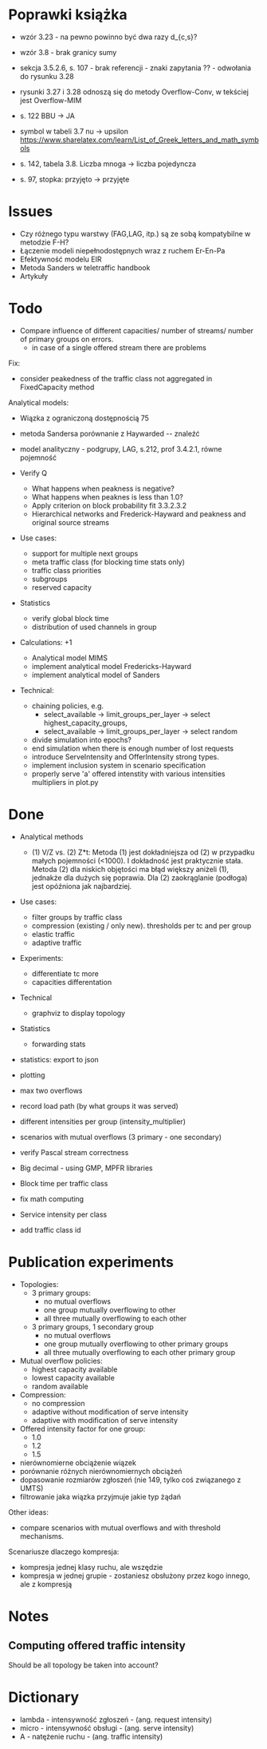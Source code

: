 
# Poprawki książka

- wzór 3.23 - na pewno powinno być dwa razy d_{c,s}?
- wzór 3.8 - brak granicy sumy
- sekcja 3.5.2.6, s. 107 - brak referencji - znaki zapytania ?? - odwołania do
  rysunku 3.28
- rysunki 3.27 i 3.28  odnoszą się do metody Overflow-Conv, w tekściej jest
  Overflow-MIM

- s. 122 BBU -> JA
- symbol w tabeli 3.7 nu -> upsilon https://www.sharelatex.com/learn/List_of_Greek_letters_and_math_symbols
- s. 142, tabela 3.8. Liczba mnoga -> liczba pojedyncza
- s. 97, stopka: przyjęto -> przyjęte

# Issues

 - Czy różnego typu warstwy (FAG,LAG, itp.) są ze sobą kompatybilne w metodzie
   F-H?
 - Łączenie modeli niepełnodostępnych wraz z ruchem Er-En-Pa
 - Efektywność modelu EIR
 - Metoda Sanders w teletraffic handbook
 - Artykuły


# Todo

- Compare influence of different capacities/ number of streams/ number of
  primary groups on errors.
  - in case of a single offered stream there are problems

Fix:
 - consider peakedness of the traffic class not aggregated  in FixedCapacity
   method



 Analytical models:
 - Wiązka z ograniczoną dostępnością 75
  - metoda Sandersa porównanie z Haywarded -- znaleźć
  - model analityczny - podgrupy, LAG, s.212, prof 3.4.2.1, równe pojemność


- Verify Q
  - What happens when peakness is negative?
  - What happens when peaknes is less than 1.0?
  - Apply criterion on block probability fit 3.3.2.3.2
  - Hierarchical networks and Frederick-Hayward and peakness and original
    source streams

- Use cases:
  - support for multiple next groups
  - meta traffic class (for blocking time stats only)
  - traffic class priorities
  - subgroups
  - reserved capacity

- Statistics
  - verify global block time
  - distribution of used channels in group

- Calculations: +1
  - Analytical model MIMS
  - implement analytical model Fredericks-Hayward
  - implement analytical model of Sanders

- Technical:
  - chaining policies, e.g.
    - select_available ->  limit_groups_per_layer -> select highest_capacity_groups,
    - select_available ->  limit_groups_per_layer -> select random
  - divide simulation into epochs?
  - end simulation when there is enough number of lost requests
  - introduce ServeIntensity and OfferIntensity strong types.
  - implement inclusion system in scenario specification
  - properly serve 'a' offered intenstity with various intensities multipliers
    in plot.py

# Done

- Analytical methods
  - (1) V/Z vs. (2) Z*t: Metoda (1) jest dokładniejsza od (2) w przypadku
    małych pojemności (<1000). I dokładność jest praktycznie stała. Metoda (2)
    dla niskich objętości ma błąd większy aniżeli (1), jednakże dla dużych się
    poprawia. Dla (2) zaokrąglanie (podłoga) jest opóźniona jak najbardziej.

- Use cases:
  - filter groups by traffic class
  - compression (existing / only new). thresholds per tc and per group
  - elastic traffic
  - adaptive traffic

- Experiments:
  - differentiate tc more
  - capacities differentation

- Technical
  - graphviz to display topology

- Statistics
  - forwarding stats

- statistics: export to json
- plotting
- max two overflows
- record load path (by what groups it was served)
- different intensities per group (intensity_multiplier)
- scenarios with mutual overflows (3 primary - one secondary)
- verify Pascal stream correctness
- Big decimal - using GMP, MPFR libraries
- Block time per traffic class
- fix math computing
- Service intensity per class
- add traffic class id

# Publication experiments

 - Topologies:
   - 3 primary groups:
     - no mutual overflows
     - one group mutually overflowing to other
     - all three mutually overflowing to each other
   - 3 primary groups, 1 secondary group
     - no mutual overflows
     - one group mutually overflowing to other primary groups
     - all three mutually overflowing to each other primary group
 - Mutual overflow policies:
   - highest capacity available
   - lowest capacity available
   - random available
 - Compression:
   - no compression
   - adaptive without modification of serve intensity
   - adaptive with modification of serve intensity
 - Offered intensity factor for one group:
   - 1.0
   - 1.2
   - 1.5
  - nierównomierne obciążenie wiązek
  - porównanie różnych nierównomiernych obciążeń
  - dopasowanie rozmiarów zgłoszeń (nie 149, tylko coś związanego z UMTS)
  - filtrowanie jaka wiązka przyjmuje jakie typ żądań

  Other ideas:
   - compare scenarios with mutual overflows and with threshold mechanisms.

  Scenariusze dlaczego kompresja:
   - kompresja jednej klasy ruchu, ale wszędzie
   - kompresja w jednej grupie  - zostaniesz obsłużony przez kogo innego, ale z
     kompresją


# Notes

## Computing offered traffic intensity

Should be all topology be taken into account?


# Dictionary

- lambda - intensywność zgłoszeń - (ang. request intensity)
- micro  - intensywność obsługi - (ang. serve intensity)
- A - natężenie ruchu - (ang. traffic intensity)


